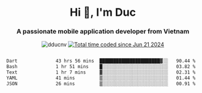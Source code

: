<h1 align="center">
  Hi 👋, I'm  Duc</h1>
<h3 align="center">A passionate mobile application developer from Vietnam</h3>  
  
<p align="center"> <img src="https://komarev.com/ghpvc/?username=dducnv&label=Profile%20views&color=0e75b6&style=flat" alt="dducnv" /> 
<a href="https://wakatime.com/@4d2a2cd9-1bcb-4dd1-84a4-dce128a35137"><img src="https://wakatime.com/badge/user/4d2a2cd9-1bcb-4dd1-84a4-dce128a35137.svg" alt="Total time coded since Jun 21 2024" /></a>
</p>  

<div style="width: 100vw; overflow-x: auto; flex:center">
  <!--START_SECTION:waka-->

```txt
Dart              43 hrs 56 mins  ██████████████████████▓░░   90.44 %
Bash              1 hr 51 mins    █░░░░░░░░░░░░░░░░░░░░░░░░   03.82 %
Text              1 hr 7 mins     ▓░░░░░░░░░░░░░░░░░░░░░░░░   02.31 %
YAML              41 mins         ▒░░░░░░░░░░░░░░░░░░░░░░░░   01.44 %
JSON              26 mins         ▒░░░░░░░░░░░░░░░░░░░░░░░░   00.91 %
```

<!--END_SECTION:waka-->
</div>




  
